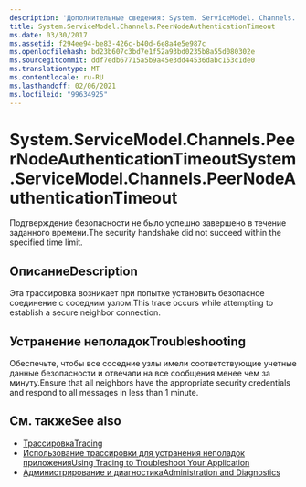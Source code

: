 ```yaml
---
description: 'Дополнительные сведения: System. ServiceModel. Channels. Пирнодеаусентикатионтимеаут'
title: System.ServiceModel.Channels.PeerNodeAuthenticationTimeout
ms.date: 03/30/2017
ms.assetid: f294ee94-be83-426c-b40d-6e8a4e5e987c
ms.openlocfilehash: bd23b607c3bd7e1f52a93bd0235b8a55d080302e
ms.sourcegitcommit: ddf7edb67715a5b9a45e3dd44536dabc153c1de0
ms.translationtype: MT
ms.contentlocale: ru-RU
ms.lasthandoff: 02/06/2021
ms.locfileid: "99634925"
---
```

# <a name="systemservicemodelchannelspeernodeauthenticationtimeout"></a><span data-ttu-id="fe1ca-103">System.ServiceModel.Channels.PeerNodeAuthenticationTimeout</span><span class="sxs-lookup"><span data-stu-id="fe1ca-103">System.ServiceModel.Channels.PeerNodeAuthenticationTimeout</span></span>

<span data-ttu-id="fe1ca-104">Подтверждение безопасности не было успешно завершено в течение заданного времени.</span><span class="sxs-lookup"><span data-stu-id="fe1ca-104">The security handshake did not succeed within the specified time limit.</span></span>  
  
## <a name="description"></a><span data-ttu-id="fe1ca-105">Описание</span><span class="sxs-lookup"><span data-stu-id="fe1ca-105">Description</span></span>  

 <span data-ttu-id="fe1ca-106">Эта трассировка возникает при попытке установить безопасное соединение с соседним узлом.</span><span class="sxs-lookup"><span data-stu-id="fe1ca-106">This trace occurs while attempting to establish a secure neighbor connection.</span></span>  
  
## <a name="troubleshooting"></a><span data-ttu-id="fe1ca-107">Устранение неполадок</span><span class="sxs-lookup"><span data-stu-id="fe1ca-107">Troubleshooting</span></span>  

 <span data-ttu-id="fe1ca-108">Обеспечьте, чтобы все соседние узлы имели соответствующие учетные данные безопасности и отвечали на все сообщения менее чем за минуту.</span><span class="sxs-lookup"><span data-stu-id="fe1ca-108">Ensure that all neighbors have the appropriate security credentials and respond to all messages in less than 1 minute.</span></span>  
  
## <a name="see-also"></a><span data-ttu-id="fe1ca-109">См. также</span><span class="sxs-lookup"><span data-stu-id="fe1ca-109">See also</span></span>

- [<span data-ttu-id="fe1ca-110">Трассировка</span><span class="sxs-lookup"><span data-stu-id="fe1ca-110">Tracing</span></span>](index.md)
- [<span data-ttu-id="fe1ca-111">Использование трассировки для устранения неполадок приложения</span><span class="sxs-lookup"><span data-stu-id="fe1ca-111">Using Tracing to Troubleshoot Your Application</span></span>](using-tracing-to-troubleshoot-your-application.md)
- [<span data-ttu-id="fe1ca-112">Администрирование и диагностика</span><span class="sxs-lookup"><span data-stu-id="fe1ca-112">Administration and Diagnostics</span></span>](../index.md)
